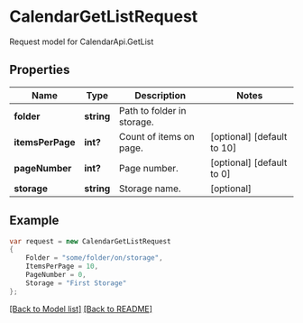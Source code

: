
# CalendarGetListRequest

Request model for CalendarApi.GetList

## Properties

Name | Type | Description | Notes
---- | ---- | ----------- | -----
**folder** |**string**|Path to folder in storage. |
**itemsPerPage** |**int?**|Count of items on page. |[optional] [default to 10]
**pageNumber** |**int?**|Page number. |[optional] [default to 0]
**storage** |**string**|Storage name. |[optional] 

## Example
```csharp
var request = new CalendarGetListRequest
{ 
    Folder = "some/folder/on/storage",
    ItemsPerPage = 10,
    PageNumber = 0,
    Storage = "First Storage"
};
```

[[Back to Model list]](Models.md) [[Back to README]](README.md)
